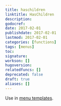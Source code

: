 ```yaml
---
title: haschildren
linktitle: HasChildren
description:
godocref:
date: 2017-02-01
publishdate: 2017-02-01
lastmod: 2017-02-01
categories: [functions]
tags: [menus]
toc:
signature:
workson: []
hugoversion:
relatedfuncs: []
deprecated: false
draft: true
aliases: []
---
```


Use in [menu templates](/templates/menu-templates/).